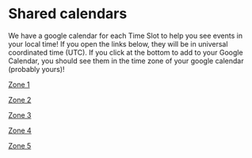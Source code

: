 # Shared calendars

We have a google calendar for each Time Slot to help you see events in your local time! If you open the links below, they will be in
universal coordinated time (UTC). If you click at the bottom to add to your Google Calendar, you should see them in the time zone of your google 
calendar (probably yours)!

[Zone 1](https://calendar.google.com/calendar/u/0/embed?src=c_20m8o03v9gf56avpkphsd3i9bk@group.calendar.google.com)

[Zone 2](https://calendar.google.com/calendar/embed?src=c_8cb1f0fed705b06a794c89da599728c5c6df7063f8b9a9e18fb110ffa5868809%40group.calendar.google.com&ctz=UTC)

[Zone 3](https://calendar.google.com/calendar/embed?src=c_r387vvjd66sg2o96cracfv5ioc%40group.calendar.google.com)

[Zone 4](https://calendar.google.com/calendar/embed?src=c_ghv53rt8temq4gco5h0anp3ou4%40group.calendar.google.com)

[Zone 5](https://calendar.google.com/calendar/embed?src=c_8cb1f0fed705b06a794c89da599728c5c6df7063f8b9a9e18fb110ffa5868809%40group.calendar.google.com&ctz=UTC)
